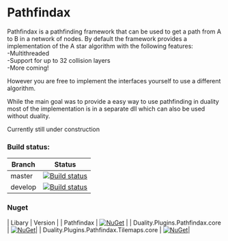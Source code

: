 # Pathfindax
Pathfindax is a pathfinding framework that can be used to get a path from A to B in a network of nodes. By default the framework provides a implementation of the A star algorithm with the following features:  
-Multithreaded  
-Support for up to 32 collision layers  
-More coming!  

However you are free to implement the interfaces yourself to use a different algorithm.

While the main goal was to provide a easy way to use pathfinding in duality most of the implementation is in a separate dll which can also be used without duality.

Currently still under construction

### Build status: 
| Branch | Status |
|-------------|--------|
| master      | [![Build status](https://ci.appveyor.com/api/projects/status/0h8kc3pk5s0p1jir/branch/master?svg=true)](https://ci.appveyor.com/project/Barsonax/pathfindax/branch/master) |
| develop      | [![Build status](https://ci.appveyor.com/api/projects/status/0h8kc3pk5s0p1jir/branch/develop?svg=true)](https://ci.appveyor.com/project/Barsonax/pathfindax/branch/develop) |

### Nuget
| Libary | Version |
| Pathfindax      | [![NuGet](https://img.shields.io/nuget/v/Nuget.Core.svg)](http://nugetstatus.com/packages/Pathfindax) |
| Duality.Plugins.Pathfindax.core      | [![NuGet](https://img.shields.io/nuget/v/Nuget.Core.svg)](http://nugetstatus.com/packages/Duality.Plugins.Pathfindax.core)|
| Duality.Plugins.Pathfindax.Tilemaps.core      | [![NuGet](https://img.shields.io/nuget/v/Nuget.Core.svg)](http://nugetstatus.com/packages/Duality.Plugins.Pathfindax.Tilemaps.core)|


